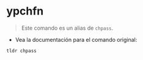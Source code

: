 # ypchfn

> Este comando es un alias de `chpass`.

- Vea la documentación para el comando original:

`tldr chpass`
